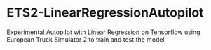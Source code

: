 # ETS2-LinearRegressionAutopilot
Experimental Autopilot with Linear Regression on Tensorflow using European Truck Simulator 2 to train and test the model
